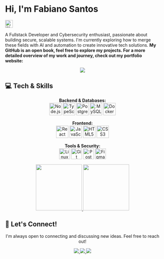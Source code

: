 # Hi, I'm Fabiano Santos
<img
  src="https://raw.githubusercontent.com/Tarikul-Islam-Anik/Animated-Fluent-Emojis/master/Emojis/Hand%20gestures/Waving%20Hand.png"
  alt="Waving Hand"
  width="25"
  height="25"
/>

A Fullstack Developer and Cybersecurity enthusiast, passionate about building
secure, scalable systems. I'm currently exploring how to merge these fields with
AI and automation to create innovative tech solutions. **My GitHub is an open
book, feel free to explore my projects. For a more detailed overview of my work
and journey, check out my portfolio website:**

<p align="center">
  <a href="https://santosfabin.github.io/Portfolio/" target="_blank">
    <img
      src="https://img.shields.io/badge/santosfabin.github.io-Portfolio-30A3DC?style=for-the-badge&logo=github&logoColor=white"
    />
  </a>
</p>

## 💻 Tech & Skills

<p align="center">
  <strong>Backend & Databases:</strong><br />
  <img
    src="https://skillicons.dev/icons?i=nodejs"
    title="Node.js"
    width="40"
    height="40"
  />
  <img
    src="https://skillicons.dev/icons?i=ts"
    title="TypeScript"
    width="40"
    height="40"
  />
  <img
    src="https://skillicons.dev/icons?i=postgres"
    title="PostgreSQL"
    width="40"
    height="40"
  />
  <img
    src="https://skillicons.dev/icons?i=mysql"
    title="MySQL"
    width="40"
    height="40"
  />
  <img
    src="https://skillicons.dev/icons?i=docker"
    title="Docker"
    width="40"
    height="40"
  />
</p>
<p align="center">
  <strong>Frontend:</strong><br />
  <img
    src="https://skillicons.dev/icons?i=react"
    title="React"
    width="40"
    height="40"
  />
  <img
    src="https://skillicons.dev/icons?i=js"
    title="JavaScript"
    width="40"
    height="40"
  />
  <img
    src="https://skillicons.dev/icons?i=html"
    title="HTML5"
    width="40"
    height="40"
  />
  <img
    src="https://skillicons.dev/icons?i=css"
    title="CSS3"
    width="40"
    height="40"
  />
</p>
<p align="center">
  <strong>Tools & Security:</strong><br />
  <img
    src="https://skillicons.dev/icons?i=linux"
    title="Linux"
    width="35"
    height="35"
  />
  <img
    src="https://skillicons.dev/icons?i=git"
    title="Git"
    width="35"
    height="35"
  />
  <img
    src="https://skillicons.dev/icons?i=postman"
    title="Postman"
    width="35"
    height="35"
  />
  <img
    src="https://skillicons.dev/icons?i=figma"
    title="Figma"
    width="35"
    height="35"
  />
</p>

<div align="center">
  <a href="https://github.com/santosfabin">
    <img
      src="https://github-readme-stats-git-masterrstaa-rickstaa.vercel.app/api/top-langs/?username=santosfabin&layout=compact&bg_color=0D1117&border_color=30A3DC&title_color=30A3DC&text_color=FFF&hide_title=true"
      height="150"
    />
    <img
      src="https://github-readme-stats.vercel.app/api?username=santosfabin&theme=transparent&bg_color=0D1117&border_color=30A3DC&show_icons=true&icon_color=30A3DC&title_color=30A3DC&text_color=FFF"
      height="150"
    />
  </a>
</div>

## 🔗 Let's Connect!

<p align="center">
  I'm always open to connecting and discussing new ideas. Feel free to reach
  out!
</p>

<p align="center">
  <a href="https://www.linkedin.com/in/santosfabin" target="_blank">
    <img
      src="https://img.shields.io/badge/LinkedIn-0077B5?style=for-the-badge&logo=linkedin&logoColor=white"
    />
  </a>
  <a href="https://tryhackme.com/p/santosfabin" target="_blank">
    <img
      src="https://img.shields.io/badge/TryHackMe-212C42?style=for-the-badge&logo=tryhackme&logoColor=white"
    />
  </a>
  <a href="mailto:fsfabianosantos03@gmail.com" target="_blank">
    <img
      src="https://img.shields.io/badge/Gmail-D14836?style=for-the-badge&logo=gmail&logoColor=white"
    />
  </a>
</p>
